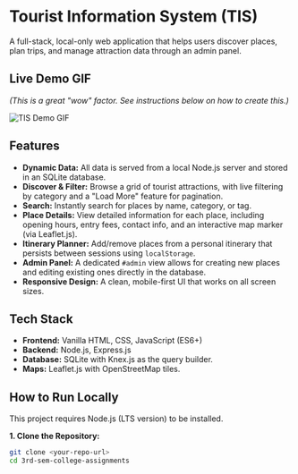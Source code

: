 # Tourist Information System (TIS)

A full-stack, local-only web application that helps users discover places, plan trips, and manage attraction data through an admin panel.

## Live Demo GIF

*(This is a great "wow" factor. See instructions below on how to create this.)*

![TIS Demo GIF](./docs/tis-demo.gif) 

## Features

- **Dynamic Data:** All data is served from a local Node.js server and stored in an SQLite database.
- **Discover & Filter:** Browse a grid of tourist attractions, with live filtering by category and a "Load More" feature for pagination.
- **Search:** Instantly search for places by name, category, or tag.
- **Place Details:** View detailed information for each place, including opening hours, entry fees, contact info, and an interactive map marker (via Leaflet.js).
- **Itinerary Planner:** Add/remove places from a personal itinerary that persists between sessions using `localStorage`.
- **Admin Panel:** A dedicated `#admin` view allows for creating new places and editing existing ones directly in the database.
- **Responsive Design:** A clean, mobile-first UI that works on all screen sizes.

## Tech Stack

- **Frontend:** Vanilla HTML, CSS, JavaScript (ES6+)
- **Backend:** Node.js, Express.js
- **Database:** SQLite with Knex.js as the query builder.
- **Maps:** Leaflet.js with OpenStreetMap tiles.

## How to Run Locally

This project requires Node.js (LTS version) to be installed.

**1. Clone the Repository:**
```bash
git clone <your-repo-url>
cd 3rd-sem-college-assignments